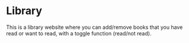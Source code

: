 # Library
This is a library website where you can add/remove books that you have read or want to read, with a toggle function (read/not read). 